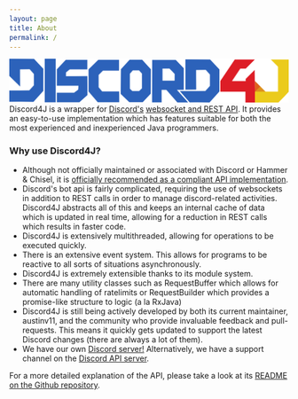 ```yaml
---
layout: page
title: About
permalink: /
---
```


<!--TODO REPLACE HTML WITH MARKDOWN-->

<p><img src="/static/img/d4j_l.png"> 
<br>
Discord4J is a wrapper for <a href="https://discordapp.com/">Discord's</a> <a href="https://discordapp.com/developers/docs/intro">websocket and REST API</a>.
It provides an easy-to-use implementation which has features suitable for both the most experienced and inexperienced Java programmers.
<p><h3>Why use Discord4J?</h3>
<p><ul>
      <li>Although not officially maintained or associated with Discord or Hammer & Chisel, it is <a href="https://discordapp.com/developers/docs/topics/libraries">officially recommended as a compliant API implementation</a>.</li>
      <li>Discord's bot api is fairly complicated, requiring the use of websockets in addition to REST calls in order to manage discord-related activities.
        Discord4J abstracts all of this and keeps an internal cache of data which is updated in real time, allowing for a reduction in REST calls which results in faster code.</li>
      <li>Discord4J is extensively multithreaded, allowing for operations to be executed quickly.</li>
      <li>There is an extensive event system. This allows for programs to be reactive to all sorts of situations asynchronously.</li>
      <li>Discord4J is extremely extensible thanks to its module system.</li>
      <li>There are many utility classes such as RequestBuffer which allows for automatic handling of ratelimits or RequestBuilder which provides a promise-like structure to logic (a la RxJava)</li>
      <li>Discord4J is still being actively developed by both its current maintainer, austinv11, and the community who provide invaluable feedback and pull-requests.
      This means it quickly gets updated to support the latest Discord changes (there are always a lot of them).</li>
      <li>We have our own <a href="https://discord.gg/NxGAeCY">Discord server!</a> Alternatively, we have a support channel on the <a href="https://discord.gg/0SBTUU1wZTU7PCok">Discord API server</a>.</li>
    </ul>
<p>For a more detailed explanation of the API, please take a look at its <a href="https://github.com/austinv11/Discord4J/blob/master/README.md">README on the Github repository</a>.